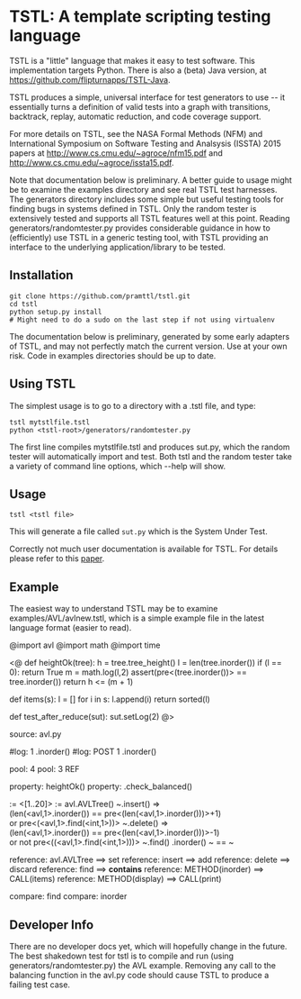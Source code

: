 TSTL: A template scripting testing language
===========================================

TSTL is a "little" language that makes it easy to test software.  This
implementation targets Python.  There is also a (beta) Java version,
at https://github.com/flipturnapps/TSTL-Java.

TSTL produces a simple, universal interface for test generators to use
-- it essentially turns a definition of valid tests into a graph with
transitions, backtrack, replay, automatic reduction, and code coverage support.

For more details on TSTL, see the NASA Formal Methods (NFM) and
International Symposium on Software Testing and Analsysis (ISSTA) 2015
papers at http://www.cs.cmu.edu/~agroce/nfm15.pdf and
http://www.cs.cmu.edu/~agroce/issta15.pdf.

Note that documentation below is preliminary.  A better guide to usage
might be to examine the examples directory and see real TSTL test
harnesses.  The generators directory includes some simple but useful
testing tools for finding bugs in systems defined in TSTL.  Only the
random tester is extensively tested and supports all TSTL features
well at this point.  Reading generators/randomtester.py provides
considerable guidance in how to (efficiently) use TSTL in a generic
testing tool, with TSTL providing an interface to the underlying
application/library to be tested.

Installation
------------


    git clone https://github.com/pramttl/tstl.git
    cd tstl
    python setup.py install
    # Might need to do a sudo on the last step if not using virtualenv


The documentation below is preliminary, generated by some early
adapters of TSTL, and may not perfectly match the current version.
Use at your own risk.  Code in examples directories should be up to
date.

Using TSTL
------------

The simplest usage is to go to a directory with a .tstl file, and
type:

    tstl mytstlfile.tstl
    python <tstl-root>/generators/randomtester.py

The first line compiles mytstlfile.tstl and produces sut.py, which the
random tester will automatically import and test.  Both tstl and the
random tester take a variety of command line options, which --help
will show.


Usage
-----

    tstl <tstl file>

This will generate a file called `sut.py` which is the System Under Test.

Correctly not much user documentation is available for TSTL. For details please refer to this [paper](http://www.cs.cmu.edu/~agroce/nfm15.pdf).

Example
-----

The easiest way to understand TSTL may be to examine
examples/AVL/avlnew.tstl, which is a simple example file in the latest
language format (easier to read).

@import avl
@import math
@import time

<@
def heightOk(tree):
    h = tree.tree_height()
    l = len(tree.inorder())
    if (l == 0):
       return True
    m = math.log(l,2)
    assert(pre<(tree.inorder())> == tree.inorder())
    return h <= (m + 1)

def items(s):
    l = []
    for i in s:
       l.append(i)
    return sorted(l)

def test_after_reduce(sut):
    sut.setLog(2)
@>

source: avl.py

#log: 1 <avl>.inorder()
#log: POST 1 <avl>.inorder()

pool: <int> 4
pool: <avl> 3 REF

property: heightOk(<avl>) 
property: <avl>.check_balanced()

<int> := <[1..20]>
<avl> := avl.AVLTree()
~<avl>.insert(<int>) => \
   (len(<avl,1>.inorder()) == pre<(len(<avl,1>.inorder()))>+1) \
   or pre<(<avl,1>.find(<int,1>))>
~<avl>.delete(<int>) => \
   (len(<avl,1>.inorder()) == pre<(len(<avl,1>.inorder()))>-1) \
   or not pre<((<avl,1>.find(<int,1>)))>
~<avl>.find(<int>)
<avl>.inorder()
~<avl> == ~<avl>

reference: avl.AVLTree ==> set
reference: insert ==> add
reference: delete ==> discard
reference: find ==> __contains__
reference: METHOD(inorder) ==> CALL(items)
reference: METHOD(display) ==> CALL(print)

compare: find
compare: inorder



Developer Info
--------------

There are no developer docs yet, which will hopefully change in the future.
The best shakedown test for tstl is to compile and run (using
generators/randomtester.py) the AVL
example.  Removing any call to the balancing function in the avl.py
code should cause TSTL to produce a failing test case.

